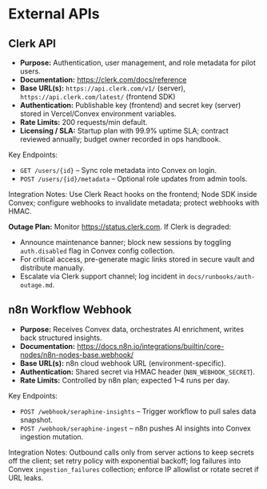 # External APIs

## Clerk API

- **Purpose:** Authentication, user management, and role metadata for pilot users.  
- **Documentation:** https://clerk.com/docs/reference  
- **Base URL(s):** `https://api.clerk.com/v1/` (server), `https://api.clerk.com/latest/` (frontend SDK)  
- **Authentication:** Publishable key (frontend) and secret key (server) stored in Vercel/Convex environment variables.  
- **Rate Limits:** 200 requests/min default.
- **Licensing / SLA:** Startup plan with 99.9% uptime SLA; contract reviewed annually; budget owner recorded in ops handbook.

Key Endpoints:
- `GET /users/{id}` – Sync role metadata into Convex on login.
- `POST /users/{id}/metadata` – Optional role updates from admin tools.

Integration Notes: Use Clerk React hooks on the frontend; Node SDK inside Convex; configure webhooks to invalidate metadata; protect webhooks with HMAC.

**Outage Plan:** Monitor https://status.clerk.com. If Clerk is degraded:
- Announce maintenance banner; block new sessions by toggling `auth.disabled` flag in Convex config collection.
- For critical access, pre-generate magic links stored in secure vault and distribute manually.
- Escalate via Clerk support channel; log incident in `docs/runbooks/auth-outage.md`.

## n8n Workflow Webhook

- **Purpose:** Receives Convex data, orchestrates AI enrichment, writes back structured insights.  
- **Documentation:** https://docs.n8n.io/integrations/builtin/core-nodes/n8n-nodes-base.webhook/  
- **Base URL(s):** n8n cloud webhook URL (environment-specific).  
- **Authentication:** Shared secret via HMAC header (`N8N_WEBHOOK_SECRET`).  
- **Rate Limits:** Controlled by n8n plan; expected 1–4 runs per day.

Key Endpoints:
- `POST /webhook/seraphine-insights` – Trigger workflow to pull sales data snapshot.
- `POST /webhook/seraphine-ingest` – n8n pushes AI insights into Convex ingestion mutation.

Integration Notes: Outbound calls only from server actions to keep secrets off the client; set retry policy with exponential backoff; log failures into Convex `ingestion_failures` collection; enforce IP allowlist or rotate secret if URL leaks.
